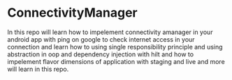 # ConnectivityManager
In this repo will learn how to impelement connectivity amanager in your android app with ping on google to check internet access in your connection and learn how to using single responsibility principle and using abstraction in oop and dependency injection with hilt and how to impelement flavor dimensions of application with staging and live and more will learn in this repo.

